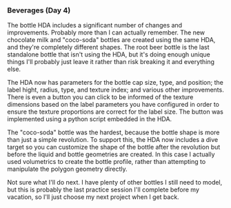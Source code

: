 ### Beverages (Day 4)

The bottle HDA includes a significant number of changes and improvements.
Probably more than I can actually remember. The new chocolate milk and
"coco-soda" bottles are created using the same HDA, and they're completely
different shapes. The root beer bottle is the last standalone bottle
that isn't using the HDA, but it's doing enough unique things I'll probably
just leave it rather than risk breaking it and everything else.

The HDA now has parameters for the bottle cap size, type, and position;
the label hight, radius, type, and texture index; and various other
improvements. There is even a button you can click to be informed of the
texture dimensions based on the label parameters you have configured in
order to ensure the texture proportions are correct for the label size.
The button was implemented using a python script embedded in the HDA.

The "coco-soda" bottle was the hardest, because the bottle shape is more
than just a simple revolution. To support this, the HDA now includes a
dive target so you can customize the shape of the bottle after the
revolution but before the liquid and bottle geometries are created. In
this case I actually used volumetrics to create the bottle profile,
rather than attempting to manipulate the polygon geometry directly.

Not sure what I'll do next. I have plenty of other bottles I still need
to model, but this is probably the last practice session I'll complete
before my vacation, so I'll just choose my next project when I get back.
